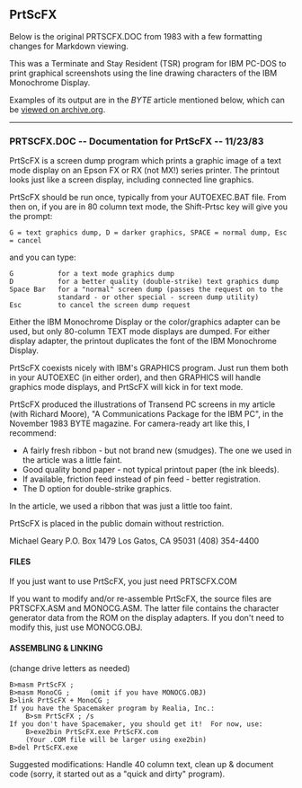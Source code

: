 ## PrtScFX

Below is the original PRTSCFX.DOC from 1983 with a few formatting changes for Markdown viewing.

This was a Terminate and Stay Resident (TSR) program for IBM PC-DOS to print graphical screenshots using the line drawing characters of the IBM Monochrome Display.

Examples of its output are in the _BYTE_ article mentioned below, which can be [viewed on archive.org](https://archive.org/details/byte-magazine-1983-11-rescan/page/n201).

----

### PRTSCFX.DOC -- Documentation for PrtScFX -- 11/23/83

PrtScFX is a screen dump program which prints a graphic image of a text
mode display on an Epson FX or RX (not MX!) series printer.  The printout
looks just like a screen display, including connected line graphics.

PrtScFX should be run once, typically from your AUTOEXEC.BAT file.  From
then on, if you are in 80 column text mode, the Shift-Prtsc key will give
you the prompt:

    G = text graphics dump, D = darker graphics, SPACE = normal dump, Esc = cancel

and you can type:

    G           for a text mode graphics dump
    D           for a better quality (double-strike) text graphics dump
    Space Bar   for a "normal" screen dump (passes the request on to the
                standard - or other special - screen dump utility)
    Esc         to cancel the screen dump request

Either the IBM Monochrome Display or the color/graphics adapter can be
used, but only 80-column TEXT mode displays are dumped.  For either display
adapter, the printout duplicates the font of the IBM Monochrome Display.

PrtScFX coexists nicely with IBM's GRAPHICS program.  Just run them both in
your AUTOEXEC (in either order), and then GRAPHICS will handle graphics
mode displays, and PrtScFX will kick in for text mode.

PrtScFX produced the illustrations of Transend PC screens in my article
(with Richard Moore), "A Communications Package for the IBM PC", in the
November 1983 BYTE magazine.  For camera-ready art like this, I recommend:

 *  A fairly fresh ribbon - but not brand new (smudges).  The one we used
    in the article was a little faint.
 *  Good quality bond paper - not typical printout paper (the ink bleeds).
 *  If available, friction feed instead of pin feed - better registration.
 *  The D option for double-strike graphics.

In the article, we used a ribbon that was just a little too faint.


PrtScFX is placed in the public domain without restriction.

Michael Geary
P.O. Box 1479
Los Gatos, CA 95031
(408) 354-4400


#### FILES

If you just want to use PrtScFX, you just need PRTSCFX.COM

If you want to modify and/or re-assemble PrtScFX, the source files are
PRTSCFX.ASM and MONOCG.ASM.  The latter file contains the character
generator data from the ROM on the display adapters.  If you don't need to
modify this, just use MONOCG.OBJ.


#### ASSEMBLING & LINKING

(change drive letters as needed)

```
B>masm PrtScFX ;
B>masm MonoCG ;     (omit if you have MONOCG.OBJ)
B>link PrtScFX + MonoCG ;
If you have the Spacemaker program by Realia, Inc.:
    B>sm PrtScFX ; /s
If you don't have Spacemaker, you should get it!  For now, use:
    B>exe2bin PrtScFX.exe PrtScFX.com
    (Your .COM file will be larger using exe2bin)
B>del PrtScFX.exe
```

Suggested modifications:  Handle 40 column text, clean up & document code
(sorry, it started out as a "quick and dirty" program).
